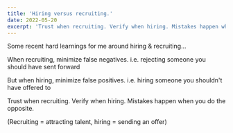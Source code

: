 ```yaml
---
title: 'Hiring versus recruiting.'
date: 2022-05-20
excerpt: 'Trust when recruiting. Verify when hiring. Mistakes happen when you do the opposite.'
---
```


Some recent hard learnings for me around hiring & recruiting...

When recruiting, minimize false negatives.
i.e. rejecting someone you should have sent forward

But when hiring, minimize false positives.
i.e. hiring someone you shouldn't have offered to

Trust when recruiting. Verify when hiring. Mistakes happen when you do the opposite.

(Recruiting = attracting talent, hiring = sending an offer)
